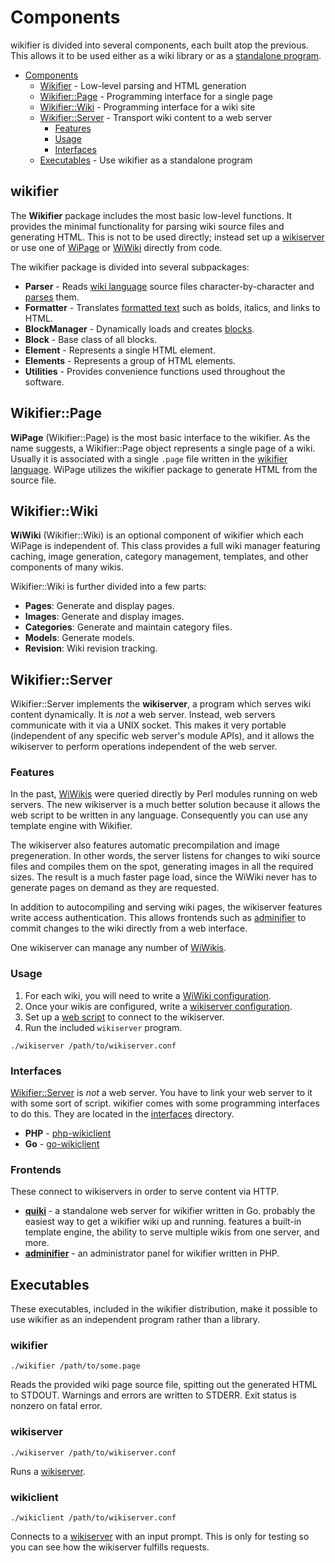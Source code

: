 # Components

wikifier is divided into several components, each built atop the previous.
This allows it to be used either as a wiki library or as a
[standalone program](#executables).

* [Components](#components)
  * [Wikifier](#wikifier) - Low-level parsing and HTML generation
  * [Wikifier::Page](#wikifierpage) - Programming interface for a single page
  * [Wikifier::Wiki](#wikifierwiki) - Programming interface for a wiki site
  * [Wikifier::Server](#wikifierserver) - Transport wiki content to a web server
     * [Features](#features)
     * [Usage](#usage)
     * [Interfaces](#interfaces)
  * [Executables](#executables) - Use wikifier as a standalone program

## wikifier

The **Wikifier** package includes the most basic low-level functions. It
provides the minimal functionality for parsing wiki source files and generating
HTML. This is not to be used directly; instead set up a
[wikiserver](#wikifierserver) or use one of [WiPage](#wikifierwiki) or
[WiWiki](#wikifierwiki) directly from code.

The wikifier package is divided into several subpackages:
* __Parser__ - Reads [wiki language](../language.md) source files
  character-by-character and [parses](parsing.md) them.
* __Formatter__ - Translates [formatted text](../language.md#text-formatting) such
 as bolds, italics, and links to HTML.
* __BlockManager__ - Dynamically loads and creates [blocks](../language.md#blocks).
* __Block__ - Base class of all blocks.
* __Element__ - Represents a single HTML element.
* __Elements__ - Represents a group of HTML elements.
* __Utilities__ - Provides convenience functions used throughout the software.

## Wikifier::Page

**WiPage** (Wikifier::Page) is the most basic interface to the wikifier. As the
name suggests, a Wikifier::Page object represents a single page of a wiki.
Usually it is associated with a single `.page` file written in the
[wikifier language](../langauge.md). WiPage utilizes the wikifier package to
generate HTML from the source file.

## Wikifier::Wiki

**WiWiki** (Wikifier::Wiki) is an optional component of wikifier which each
WiPage is independent of. This class provides a full wiki manager featuring
caching, image generation, category management, templates, and other components
of many wikis.

Wikifier::Wiki is further divided into a few parts:
* __Pages__:        Generate and display pages.
* __Images__:       Generate and display images.
* __Categories__:   Generate and maintain category files.
* __Models__:       Generate models.
* __Revision__:     Wiki revision tracking.

## Wikifier::Server

Wikifier::Server implements the **wikiserver**, a program which serves wiki
content dynamically. It is *not* a web server. Instead, web servers communicate
with it via a UNIX socket. This makes it very portable (independent of any
specific web server's module APIs), and it allows the wikiserver to perform
operations independent of the web server.

### Features

In the past, [WiWikis](#wikifierwiki) were queried directly by Perl modules
running on web servers. The new wikiserver is a much better solution because it
allows the web script to be written in any language. Consequently you can use
any template engine with Wikifier.

The wikiserver also features automatic precompilation and image pregeneration.
In other words, the server listens for changes to wiki source files and compiles
them on the spot, generating images in all the required sizes. The result is a
much faster page load, since the WiWiki never has to generate pages on demand
as they are requested.

In addition to autocompiling and serving wiki pages, the wikiserver features
write access authentication. This allows frontends such as
[adminifier](https://github.com/cooper/adminifier) to commit changes to the
wiki directly from a web interface.

One wikiserver can manage any number of [WiWikis](#wikifierwiki).

### Usage

1. For each wiki, you will need to write a
   [WiWiki configuration](../configuration.md#wikifierwiki-public-options).
2. Once your wikis are configured, write a
   [wikiserver configuration](../configuration.md#wikifierserver-options).
3. Set up a [web script](#interfaces) to connect to the wikiserver.
4. Run the included `wikiserver` program.

```
./wikiserver /path/to/wikiserver.conf
```

### Interfaces

[Wikifier::Server](#wikifierserver) is *not* a web server. You have to link your
web server to it with some sort of script. wikifier comes with some programming
interfaces to do this. They are located in the [interfaces](../interfaces)
directory.

* __PHP__ - [php-wikiclient](https://github.com/cooper/php-wikiclient)
* __Go__ - [go-wikiclient](https://github.com/cooper/go-wikiclient)

### Frontends

These connect to wikiservers in order to serve content via HTTP.

* [__quiki__](https://github.com/cooper/quiki) - a standalone web server for
  wikifier written in Go. probably the easiest way to get a wikifier wiki up and
  running. features a built-in template engine, the ability to serve multiple
  wikis from one server, and more.
* [__adminifier__](https://github.com/cooper/adminifier) - an administrator
  panel for wikifier written in PHP.

## Executables

These executables, included in the wikifier distribution, make it possible to
use wikifier as an independent program rather than a library.

### wikifier

```
./wikifier /path/to/some.page
```

Reads the provided wiki page source file, spitting out the generated HTML to
STDOUT. Warnings and errors are written to STDERR. Exit status is nonzero on
fatal error.

### wikiserver

```
./wikiserver /path/to/wikiserver.conf
```

Runs a [wikiserver](#wikifierserver).

### wikiclient

```
./wikiclient /path/to/wikiserver.conf
```

Connects to a [wikiserver](#wikiserver) with an input prompt. This is only for
testing so you can see how the wikiserver fulfills requests.
